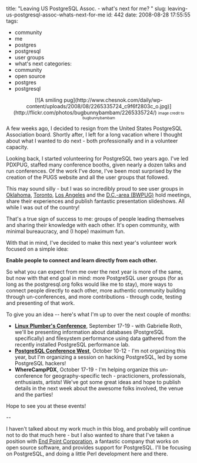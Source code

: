 title: "Leaving US PostgreSQL Assoc. - what's next for me? "
slug: leaving-us-postgresql-assoc-whats-next-for-me
id: 442
date: 2008-08-28 17:55:55
tags: 
- community
- me
- postgres
- postgresql
- user groups
- what's next
categories: 
- community
- open source
- postgres
- postgresql

<center>[![A smiling pug](http://www.chesnok.com/daily/wp-content/uploads/2008/08/2265335724_c9f6f2803c_o.jpg)](http://flickr.com/photos/bugbunnybambam/2265335724/)
<font size="-2">image credit to bugbunnybambam</font>
</center>

A few weeks ago, I decided to resign from the United States PostgreSQL Association board. Shortly after, I left for a long vacation where I thought about what I wanted to do next - both professionally and in a volunteer capacity. 

Looking back, I started volunteering for PostgreSQL two years ago. I've led PDXPUG, staffed many conference booths, given nearly a dozen talks and run conferences. Of the work I've done, I've been most surprised by the creation of the PUGS website and all the user groups that followed. 

This may sound silly - but I was so incredibly proud to see user groups in [Oklahoma](http://pugs.postgresql.org/okpug), [Toronto](http://pugs.postgresql.org/torontopug), [Los Angeles](http://pugs.postgresql.org/lapug) and the [D.C.-area (BWPUG)](http://pugs.postgresql.org/bwpug) hold meetings, share their experiences and publish fantastic presentation slideshows. All while I was out of the country!

That's a true sign of success to me: groups of people leading themselves and sharing their knowledge with each other. It's open community, with minimal bureaucracy, and (I hope) maximum fun.

With that in mind, I've decided to make this next year's volunteer work focused on a simple idea: 

**Enable people to connect and learn directly from each other.**

So what you can expect from me over the next year is more of the same, but now with that end goal in mind: more PostgreSQL user groups (for as long as the postgresql.org folks would like me to stay), more ways to connect people directly to each other, more authentic community building through un-conferences, and more contributions - through code, testing and presenting of that work.  

To give you an idea -- here's what I'm up to over the next couple of months: 

*   **[Linux Plumber's Conference](http://linuxplumbersconf.org/)**, September 17-19 - with Gabrielle Roth, we'll be presenting information about databases (PostgreSQL specifically) and filesystem performance using data gathered from the recently installed PostgreSQL performance lab.
*   **[PostgreSQL Conference West](http://www.postgresqlconference.org)**, October 10-12 - I'm not organizing this year, but I'm organizing a session on hacking PostgreSQL, led by some PostgreSQL hackers!
*   **WhereCampPDX**, October 17-19 - I'm helping organize this un-conference for geography-specific tech - practicioners, professionals, enthusiasts, artists! We've got some great ideas and hope to publish details in the next week about the awesome folks involved, the venue and the parties!

Hope to see you at these events!

--

I haven't talked about my work much in this blog, and probably will continue not to do that much here - but I also wanted to share that I've taken a position with [End Point Corporation](http://www.endpoint.com/), a fantastic company that works on open source software, and provides support for PostgreSQL. I'll be focusing on PostgreSQL, and doing a little Perl development here and there. 
